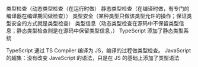 类型检查（动态类型检查（在运行时做） 静态类型检查（在编译时做，有专门的编译器在编译期间做检查）） 
类型安全（某种类型只做该类型允许的操作；保证类型安全的方式就是类型检查）
类型信息（动态类型检查在源码中不保留类型信息；静态类型检查则是在源码中保留类型信息，）
TypeScript 添加了静态类型系统

TypeScript 通过 TS Compiler 编译为 JS，编译的过程做类型检查。
JavaScript 的超集：没有改变 JavaScript 的语法，只是在 JS 的基础上添加了类型语法
